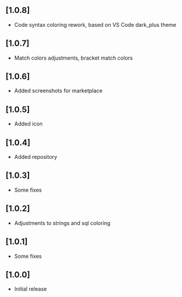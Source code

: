 ## [1.0.8]
- Code syntax coloring rework, based on VS Code dark_plus theme
## [1.0.7]
- Match colors adjustments, bracket match colors
## [1.0.6]
- Added screenshots for marketplace
## [1.0.5]
- Added icon
## [1.0.4]
- Added repository
## [1.0.3]
- Some fixes
## [1.0.2]
- Adjustments to strings and sql coloring
## [1.0.1]
- Some fixes
## [1.0.0]
- Initial release